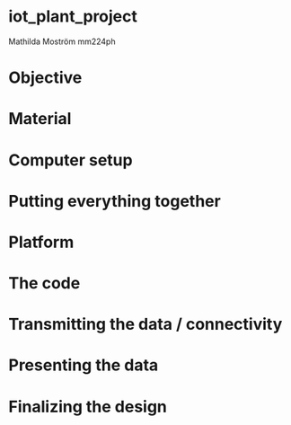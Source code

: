# iot_plant_project
Mathilda Moström mm224ph

# Objective

# Material

# Computer setup

# Putting everything together

# Platform

# The code

# Transmitting the data / connectivity

# Presenting the data

# Finalizing the design
